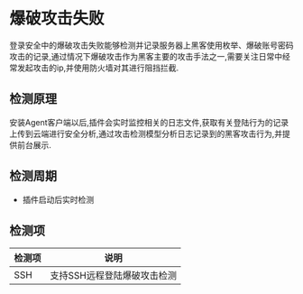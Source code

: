 

# 爆破攻击失败

登录安全中的爆破攻击失败能够检测并记录服务器上黑客使用枚举、爆破账号密码攻击的记录,通过情况下爆破攻击作为黑客主要的攻击手法之一,需要关注日常中经常发起攻击的ip,并使用防火墙对其进行阻挡拦截.

## 检测原理

安装Agent客户端以后,插件会实时监控相关的日志文件,获取有关登陆行为的记录上传到云端进行安全分析,通过攻击检测模型分析日志记录到的黑客攻击行为,并提供前台展示.

## 检测周期

- 插件启动后实时检测

## 检测项

| 检测项    | 说明                   |
| ------ | -------------------- |
| SSH   | 支持SSH远程登陆爆破攻击检测          |
